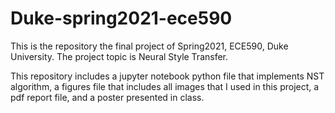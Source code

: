 # Duke-spring2021-ece590
This is the repository the final project of Spring2021, ECE590, Duke University. 
The project topic is Neural Style Transfer.

This repository includes a jupyter notebook python file that implements NST algorithm, 
a figures file that includes all images that I used in this project, a pdf report file,
and a poster presented in class. 
